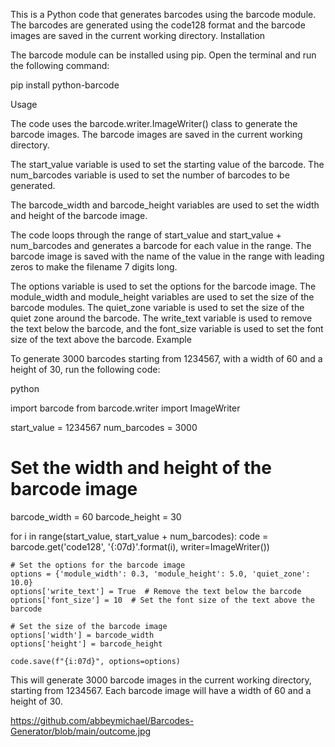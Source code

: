 This is a Python code that generates barcodes using the barcode module. The barcodes are generated using the code128 format and the barcode images are saved in the current working directory.
Installation

The barcode module can be installed using pip. Open the terminal and run the following command:

pip install python-barcode

Usage

The code uses the barcode.writer.ImageWriter() class to generate the barcode images. The barcode images are saved in the current working directory.

The start_value variable is used to set the starting value of the barcode. The num_barcodes variable is used to set the number of barcodes to be generated.

The barcode_width and barcode_height variables are used to set the width and height of the barcode image.

The code loops through the range of start_value and start_value + num_barcodes and generates a barcode for each value in the range. The barcode image is saved with the name of the value in the range with leading zeros to make the filename 7 digits long.

The options variable is used to set the options for the barcode image. The module_width and module_height variables are used to set the size of the barcode modules. The quiet_zone variable is used to set the size of the quiet zone around the barcode. The write_text variable is used to remove the text below the barcode, and the font_size variable is used to set the font size of the text above the barcode.
Example

To generate 3000 barcodes starting from 1234567, with a width of 60 and a height of 30, run the following code:

python

import barcode
from barcode.writer import ImageWriter

start_value = 1234567
num_barcodes = 3000

# Set the width and height of the barcode image
barcode_width = 60
barcode_height = 30

for i in range(start_value, start_value + num_barcodes):
    code = barcode.get('code128', '{:07d}'.format(i), writer=ImageWriter())
    
    # Set the options for the barcode image
    options = {'module_width': 0.3, 'module_height': 5.0, 'quiet_zone': 10.0}
    options['write_text'] = True  # Remove the text below the barcode
    options['font_size'] = 10  # Set the font size of the text above the barcode
    
    # Set the size of the barcode image
    options['width'] = barcode_width
    options['height'] = barcode_height
    
    code.save(f"{i:07d}", options=options)

This will generate 3000 barcode images in the current working directory, starting from 1234567. Each barcode image will have a width of 60 and a height of 30.




https://github.com/abbeymichael/Barcodes-Generator/blob/main/outcome.jpg
